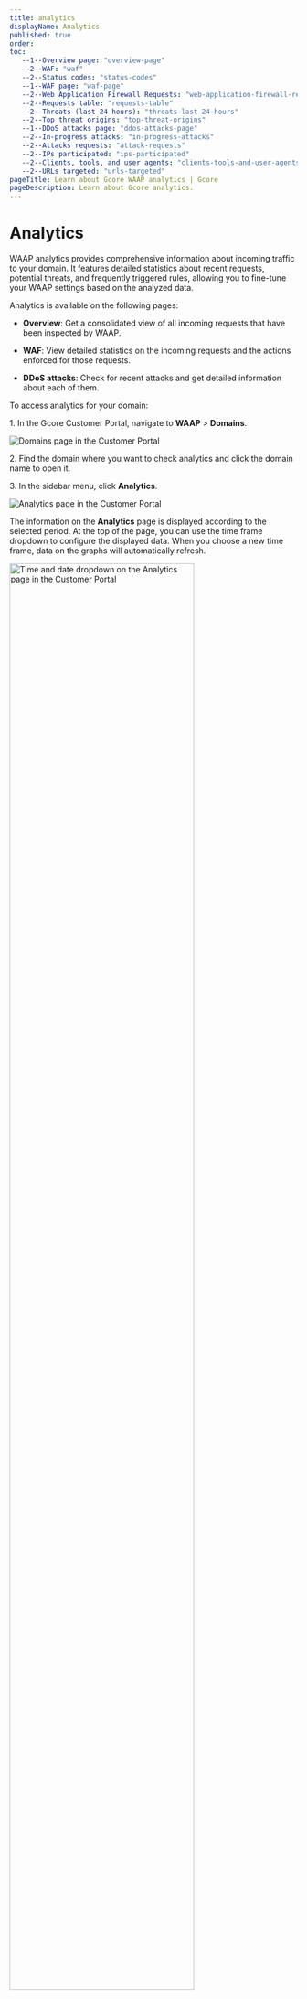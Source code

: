 ```yaml
---
title: analytics
displayName: Analytics
published: true
order:
toc:
   --1--Overview page: "overview-page"
   --2--WAF: "waf"
   --2--Status codes: "status-codes"
   --1--WAF page: "waf-page"
   --2--Web Application Firewall Requests: "web-application-firewall-requests"
   --2--Requests table: "requests-table"
   --2--Threats (last 24 hours): "threats-last-24-hours"
   --2--Top threat origins: "top-threat-origins"   
   --1--DDoS attacks page: "ddos-attacks-page"   
   --2--In-progress attacks: "in-progress-attacks"   
   --2--Attacks requests: "attack-requests"   
   --2--IPs participated: "ips-participated" 
   --2--Clients, tools, and user agents: "clients-tools-and-user-agents" 
   --2--URLs targeted: "urls-targeted"                     
pageTitle: Learn about Gcore WAAP analytics | Gcore
pageDescription: Learn about Gcore analytics.
---
```

# Analytics

WAAP analytics provides comprehensive information about incoming traffic to your domain. It features detailed statistics about recent requests, potential threats, and frequently triggered rules, allowing you to fine-tune your WAAP settings based on the analyzed data. 

Analytics is available on the following pages:  

* **Overview**: Get a consolidated view of all incoming requests that have been inspected by WAAP. 

* **WAF**: View detailed statistics on the incoming requests and the actions enforced for those requests. 

* **DDoS attacks**: Check for recent attacks and get detailed information about each of them. 

To access analytics for your domain: 

1\. In the Gcore Customer Portal, navigate to **WAAP** > **Domains**. 

<img src="https://assets.gcore.pro/docs/waap/analytics/domains-page.png" alt="Domains page in the Customer Portal">

2\. Find the domain where you want to check analytics and click the domain name to open it. 

3\. In the sidebar menu, click **Analytics**. 

<img src="https://assets.gcore.pro/docs/waap/analytics/analytics-page.png" alt="Analytics page in the Customer Portal">

The information on the **Analytics** page is displayed according to the selected period. At the top of the page, you can use the time frame dropdown to configure the displayed data. When you choose a new time frame, data on the graphs will automatically refresh. 

<img src="https://assets.gcore.pro/docs/waap/analytics/time-date-picker.png" alt="Time and date dropdown on the Analytics page in the Customer Portal" width="80%">

## Overview page

This page features general information about incoming requests and contains two graphs: WAF and Status codes. 

### WAF 

This graph shows the total number of incoming requests for the selected period and the number of requests that have been blocked. 

<img src="https://assets.gcore.pro/docs/waap/analytics/overview-waf.png" alt="WAF graph on the Analytics page in the Customer Portal">

You can print the chart or download it in the following formats: png, pdf, csv, xls. 

### Status codes

This graph shows all requests sorted according to the returned status codes: 

* 2xx: Successful 

* 3xx: Redirection 

* 4xx: Client errors 

* 5xx: Server errors  

<img src="https://assets.gcore.pro/docs/waap/analytics/overview-status-codes.png" alt="WAF graph on the Analytics page in the Customer Portal">

You can filter the graph’s data based on the origin of the request: 

* **Edge + origin**: Requests that come from the Edge (cache servers) and origin. 

* **Edge only**: Requests that come from the cache servers only. 

* **Origin only**: Requests that come from the origin server only. 

You can print the chart in pdf format or download it in the following formats: png, pdf, csv, xls.    

## WAF page

This page features detailed statistics on HTTP requests and displays data in the graph format (Web application firewall requests) and as a table (Requests).

### Web Application Firewall Requests

This graph shows information about actions that were applied to incoming requests. The data is displayed in a plot chart format that gives a comprehensive overview of both good and bad requests–potential security threats detected based on a triggered rule.  

<img src="https://assets.gcore.pro/docs/waap/analytics/waf-wafr.png" alt="WAF graph on the Analytics page in the Customer Portal">

You can select the following filters to view specific types of requests: 

* **Monitored requests**: total number of requests proceeded by WAAP. 

* **Policy—blocked**: View requests that were blocked because of a triggered default rule. 

* **Custom rule—blocked**: View requests that were blocked because of a triggered custom rule created in your account. 

* **DDoS L7—blocked**: View requests that were blocked because of a triggered default rule related to DDoS. To learn more about how requests can trigger this rule, check out our Configure WAF for <a href="https://gcore.com/docs/waap/ddos-protection" target="_blank">L7 DDoS protection</a> guide.

* **Passed to origin**: View requests that successfully reached the origin. 

Any changes made to the WAAP requests plot are also displayed in the **Requests** table below the plot: 

* When you click on a particular data point on the plot, the **Requests** table is filtered accordingly. The date, time, and the corresponding traffic type are updated to show information relevant to what you’ve selected on the plot. 

* When you select a specific filter like **Policy – Blocked**, the **Requests** table is filtered to display only information that matches the same filter.  

<alert-element type="tip" title="Tip">
 
Updating filters on the table doesn’t change the data displayed on the Web Application Firewall Requests graph. 
 
</alert-element>

### Requests table

This table displays incoming requests for the past 24 hours, including good and bad ones (potential threats). Request history is retained for 30 days. 

<img src="https://assets.gcore.pro/docs/waap/analytics/waf-requests.png" alt="WAF graph on the Analytics page in the Customer Portal">

You can select multiple filters to get a more granular view of the displayed information in the table.

<table>
<thead>
<tr>
<td style="text-align: left">Table column</td>
<td style="text-align: left">Description</td>
</tr>
</thead>
<tbody>
<tr>
<td style="text-align: left">Request ID</td>
<td style="text-align: left">A unique identifier assigned to each HTTP request.</td>
</tr>
<tr>
<td style="text-align: left">Date</td>
<td style="text-align: left">The date and time when a rule was triggered or request occurred.</td>
</tr>
<tr>
<td style="text-align: left">IP</td>
<td style="text-align: left">The origin IP address of the client.</td>
</tr>
<tr>
<td style="text-align: left">Country</td>
<td style="text-align: left">The origin location of the IP.</td>
</tr>
<tr>
<td style="text-align: left">Response code</td>
<td style="text-align: left">HTTP code returned in response to the request.</td>
</tr>
<tr>
<td style="text-align: left">Security rule triggered</td>
<td style="text-align: left">The default or custom rule name that was triggered by the request. You can click on the rule name to view detailed information about the rule and the triggered request.</td>
</tr>
<tr>
<td style="text-align: left">Security action</td>
<td style="text-align: left">The action that was taken against the request:<br><br>
<b>Allow</b>: Display requests that were allowed to pass.<br>
<b>Block</b>: Display requests that were blocked.<br>
<b>CAPTCHA</b>: Display requests that got the CAPTCHA validation screen, regardless of whether the request passed or failed the validation.<br> 
<b>Handshake (JavaScript validation)</b>: Display requests that were presented with a JavaScript validation screen, regardless of whether the request passed or failed the screen.</td>
</tr>
<tr>
<td style="text-align: left">Result</td>
<td style="text-align: left">The result of the request based on the enforced action. For example, if a request was presented with a Captcha, and the request didn’t pass, then the result is “Blocked”.</td>
</tr>
<tr>
<td style="text-align: left">Create rule</td>
<td style="text-align: left">A button that you can select to create a <a href="https://gcore.com/docs/waap/waf-rules/custom-rules" target="_blank">custom rule</a> for the request.</td>
</tr>
<tr>
<td style="text-align: left">Threats (last 24 hours)</td>
<td style="text-align: left">This section displays the most triggered actions and default rules, along with how many times each of them was triggered.</td>
</tr>
</tbody>
</table>

### Threats (last 24 hours) 

This section displays the most triggered actions and default rules, along with how many times each of them was triggered.  

<img src="https://assets.gcore.pro/docs/waap/analytics/waf-threats.png" alt="WAF graph on the Analytics page in the Customer Portal">

### Top threat origins 

This map and table display the origin location of bad requests (threats) from the last 24 hours. You can view the country from which requests are coming and the total number of requests for that country.  

<img src="https://assets.gcore.pro/docs/waap/analytics/waf-threat-origins.png" alt="WAF graph on the Analytics page in the Customer Portal">

## DDoS attacks page

We provide detailed analytics related to any DDoS attacks that were detected in your domain. DDoS analytics is stored for 32 days. 

### In-progress attacks 

If there is an active DDoS attack, you’ll see a banner at the top of the page in the Customer Portal. 

Clicking the **View attack** link will take you to the DDoS analytics page, where you can view more details related to that specific attack. 

<img src="https://assets.gcore.pro/docs/waap/analytics/ddos-in-progress.png" alt="WAF graph on the Analytics page in the Customer Portal">

### Attacks over time 

Requests associated with DDoS attacks are presented in a plot format.  

To filter DDoS request data by the timeframe of each attack, click the dropdown menu in the top-right corner of the screen and select the checkbox next to the attack you want to view. You can view up to four sets of timeframes simultaneously. 

<img src="https://assets.gcore.pro/docs/waap/analytics/ddos-over-time.png" alt="WAF graph on the Analytics page in the Customer Portal">

### Attack requests 

This table displays more fine-grained information about requests associated with attacks. You can search for specific attacks by clicking the Select field dropdown and entering an IP or response code. 

<table>
<thead>
<tr>
<td style="text-align: left">Table column</td>
<td style="text-align: left">Description</td>
</tr>
</thead>
<tbody>
<tr>
<td style="text-align: left">Request ID</td>
<td style="text-align: left">A unique identifier assigned to each HTTP request.</td>
</tr>
<tr>
<td style="text-align: left">Date</td>
<td style="text-align: left">The date and time when a rule was triggered or request occurred.</td>
</tr>
<tr>
<td style="text-align: left">IP</td>
<td style="text-align: left">The origin IP address of the client.</td>
</tr>
<tr>
<td style="text-align: left">Response code</td>
<td style="text-align: left">HTTP code returned in response to the request.</td>
</tr>
<tr>
<td style="text-align: left">URL targeted</td>
<td style="text-align: left">Top URLs that were requested during a DDoS attack.</td>
</tr>
<tr>
<td style="text-align: left">Result</td>
<td style="text-align: left">The action that was taken against the request.<br><br>

<b>Allow</b>: Display requests that were allowed to pass.
<b>Block</b>: Display requests that were blocked.
<b>CAPTCHA</b>: Display requests that got the CAPTCHA validation screen, regardless of whether the request passed or failed the validation.
<b>Handshake (JavaScript validation)</b>: Display requests that were presented with a JavaScript validation screen, regardless of whether the request passed or failed the screen.</td>
</tr>
<tr>
<td style="text-align: left">Result</td>
<td style="text-align: left">The result of the request based on the enforced action. For example, if a request was presented with a Captcha, and the request didn’t pass, then the result is “Blocked”.</td>
</tr>
<tr>
<td style="text-align: left">Create rule</td>
<td style="text-align: left">A button that you can select to create a <a href="https://gcore.com/docs/waap/waf-rules/custom-rules" target="_blank">custom rule</a> for the request.</td>
</tr>
<tr>
<td style="text-align: left">Threats (last 24 hours)</td>
<td style="text-align: left">This section displays the most triggered actions and default rules, along with how many times each of them was triggered.</td>
</tr>
</tbody>
</table>

To view more details about a specific request listed in this table, click on the **Request ID**. 

### IPs participated 

This table displays a list of the top IP addresses associated with the selected DDoS attack, along with the total number of times each IP has made a request to your domain. 

<img src="https://assets.gcore.pro/docs/waap/analytics/ips-participated.png" alt="WAF graph on the Analytics page in the Customer Portal">


### Clients, tools, and user agents 

This table displays a list of the top clients, tools, and user agents associated with the selected DDoS attack. It also shows the total number of times each of them has made a request to your site. 

<img src="https://assets.gcore.pro/docs/waap/analytics/clients-tools-agents.png" alt="WAF graph on the Analytics page in the Customer Portal">

### URLs targeted 

This table displays a list of the top URLs that were requested during a DDoS attack, along with the number of times each URL was requested. 

<img src="https://assets.gcore.pro/docs/waap/analytics/urls-targeted.png" alt="WAF graph on the Analytics page in the Customer Portal">
